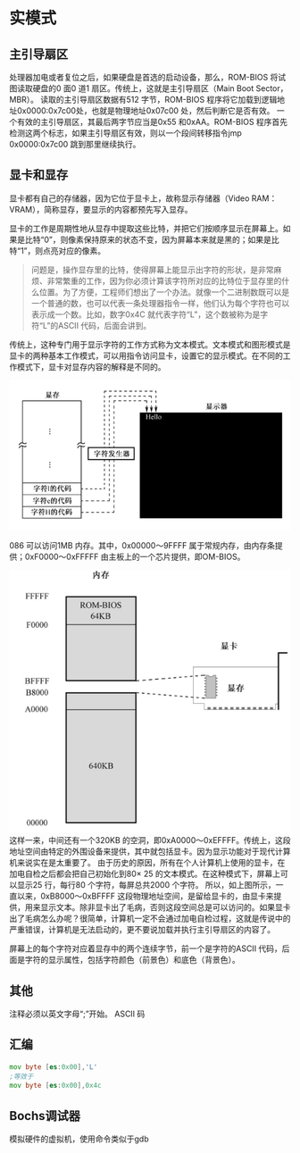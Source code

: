# 实模式
## 主引导扇区
处理器加电或者复位之后，如果硬盘是首选的启动设备，那么，ROM-BIOS 将试图读取硬盘的0 面0 道1 扇区。传统上，这就是主引导扇区（Main Boot Sector，MBR）。
读取的主引导扇区数据有512 字节，ROM-BIOS 程序将它加载到逻辑地址0x0000:0x7c00处，也就是物理地址0x07c00 处，然后判断它是否有效。
一个有效的主引导扇区，其最后两字节应当是0x55 和0xAA。ROM-BIOS 程序首先检测这两个标志，如果主引导扇区有效，则以一个段间转移指令jmp 0x0000:0x7c00 跳到那里继续执行。
## 显卡和显存
显卡都有自己的存储器，因为它位于显卡上，故称显示存储器（Video RAM：VRAM），简称显存，要显示的内容都预先写入显存。

显卡的工作是周期性地从显存中提取这些比特，并把它们按顺序显示在屏幕上。如果是比特“0”，则像素保持原来的状态不变，因为屏幕本来就是黑的；如果是比特“1”，则点亮对应的像素。

> 问题是，操作显存里的比特，使得屏幕上能显示出字符的形状，是非常麻烦、非常繁重的工作，因为你必须计算该字符所对应的比特位于显存里的什么位置。为了方便，工程师们想出了一个办法。就像一个二进制数既可以是一个普通的数，也可以代表一条处理器指令一样，他们认为每个字符也可以表示成一个数。比如，数字0x4C 就代表字符“L”，这个数被称为是字符“L”的ASCII 代码，后面会讲到。

传统上，这种专门用于显示字符的工作方式称为文本模式。文本模式和图形模式是显卡的两种基本工作模式，可以用指令访问显卡，设置它的显示模式。在不同的工作模式下，显卡对显存内容的解释是不同的。

![alt text](1717572272325.png)

086 可以访问1MB 内存。其中，0x00000～9FFFF 属于常规内存，由内存条提供；0xF0000～0xFFFFF 由主板上的一个芯片提供，即OM-BIOS。

![alt text](1717572303285.png)
这样一来，中间还有一个320KB 的空洞，即0xA0000～0xEFFFF。传统上，这段地址空间由特定的外围设备来提供，其中就包括显卡。因为显示功能对于现代计算机来说实在是太重要了。
由于历史的原因，所有在个人计算机上使用的显卡，在加电自检之后都会把自己初始化到80× 25 的文本模式。在这种模式下，屏幕上可以显示25 行，每行80 个字符，每屏总共2000 个字符。
所以，如上图所示，一直以来，0xB8000～0xBFFFF 这段物理地址空间，是留给显卡的，由显卡来提供，用来显示文本。除非显卡出了毛病，否则这段空间总是可以访问的。如果显卡出了毛病怎么办呢？很简单，计算机一定不会通过加电自检过程，这就是传说中的严重错误，计算机是无法启动的，更不要说加载并执行主引导扇区的内容了。

屏幕上的每个字符对应着显存中的两个连续字节，前一个是字符的ASCII 代码，后面是字符的显示属性，包括字符颜色（前景色）和底色（背景色）。
## 其他
注释必须以英文字母“;”开始。
ASCII 码
## 汇编
``` asm
mov byte [es:0x00],'L'
;等效于
mov byte [es:0x00],0x4c
```
## Bochs调试器
模拟硬件的虚拟机，使用命令类似于gdb